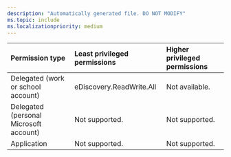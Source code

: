 ```yaml
---
description: "Automatically generated file. DO NOT MODIFY"
ms.topic: include
ms.localizationpriority: medium
---
```


|Permission type|Least privileged permissions|Higher privileged permissions|
|:---|:---|:---|
|Delegated (work or school account)|eDiscovery.ReadWrite.All|Not available.|
|Delegated (personal Microsoft account)|Not supported.|Not supported.|
|Application|Not supported.|Not supported.|


